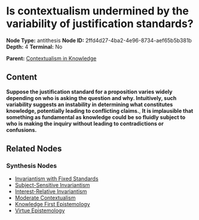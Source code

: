 # Is contextualism undermined by the variability of justification standards?

**Node Type:** antithesis
**Node ID:** 2ffd4d27-4ba2-4e96-8734-aef65b5b381b
**Depth:** 4
**Terminal:** No

**Parent:** [Contextualism in Knowledge](contextualism-in-knowledge-synthesis-faf8f039-bcfa-455d-bf03-63fe321db5bc.md)

## Content

**Suppose the justification standard for a proposition varies widely depending on who is asking the question and why. Intuitively, such variability suggests an instability in determining what constitutes knowledge, potentially leading to conflicting claims.**, **It is implausible that something as fundamental as knowledge could be so fluidly subject to who is making the inquiry without leading to contradictions or confusions.**

## Related Nodes

### Synthesis Nodes

- [Invariantism with Fixed Standards](invariantism-with-fixed-standards-synthesis-05fefc4f-7588-49b2-a695-0e004705d385.md)
- [Subject-Sensitive Invariantism](subject-sensitive-invariantism-synthesis-da9f76c6-553c-41e7-9cc5-b4d000c8ee03.md)
- [Interest-Relative Invariantism](interest-relative-invariantism-synthesis-27cb7d2b-4641-49d4-9f54-8dad3b78695f.md)
- [Moderate Contextualism](moderate-contextualism-synthesis-7a999472-a5c6-4e90-bd03-c5a19e892820.md)
- [Knowledge First Epistemology](knowledge-first-epistemology-synthesis-ea076ab5-0b3c-4c44-ae3a-0394b53b1eb1.md)
- [Virtue Epistemology](virtue-epistemology-synthesis-979643aa-c2f6-4595-9452-a09d9eac7511.md)
